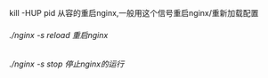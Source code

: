 kill -HUP pid 从容的重启nginx,一般用这个信号重启nginx/重新加载配置
 
###### ./nginx -s reload 重启nginx
###### ./nginx -s stop 停止nginx的运行

